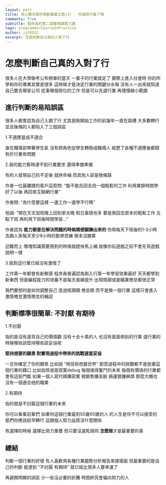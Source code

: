 ```yaml
---
layout: post
title: 核心概念幫你規劃職業之路(3) - 你選對行業了嗎
comments: True 
subtitle: 程序員的第二堂職場課第三講
tags: programmerCourseInPractice
author: jyt0532
excerpt: 怎麼判斷自己真的入對了行 
---
```


# 怎麼判斷自己真的入對了行

很多人在大學聯考公布榜單的當天 一輩子的行業就定了 實際上進入社會時 你的所學和你的專業其實差很多 這時候才是決定行業的關鍵分水嶺 沒有人一出來就知道自己要去哪家公司 從事哪個崗位的工作 但是可以先選行業 再慢慢縮小範圍

## 進行判斷的易陷誤區

很多人都會認為自己入錯了行 尤其是剛開始工作的前幾年一直在跳槽  大多數轉行並且後悔的人都陷入了三個誤區

1.不適應當成不適合

身在職場卻帶著學生氣 沒有把角色從學生轉換成職場人 經歷了各種不適應後都歸咎於行業有問題

2.我的能力暫時達不到行業要求 還得準備準備

有的人發現自己的不足後 就拼命補 而其他人卻是換條路

作者一位最離譜的客戶這麼問: “能不能先回去找一個輕鬆的工作 利用業餘時間學好了以後 再回來互聯網行業”

作者問: “為什麼要這樣 一邊工作一邊學不行嗎”

他說: “現在天天加班晚上回到家太晚 假日事情也多 要是我回去原本的輕鬆工作 五點下班 再利用下班後時間學習...”

作者認為 **能力都是在解決問題的時候順便鍛鍊出來的** 你用每天下班後的1-2小時 去跟人家每天至少8小時的勤學苦練 根本沒勝算

迎難而上 哪塊知識需要用到的時候就趕快馬上補 就像你玩遊戲之前不會先背遊戲說明一樣

3.我對這行業已經沒有激情了

工作第一年都會有新鮮感 程序員普遍認為剛入行第一年學習效果最好 天天都學到新東西 但是編程能力的培養不是每天直線提升 出現瓶頸或是職業倦怠都很正常

我們要想的是如何調整自己 度過瓶頸期 倦怠期 而不是換一個行業 這樣只會進入激情倦怠激情倦怠的輪迴

## 判斷標準很簡單: 不討厭 有期待

1.不討厭 

指的是沒有違背自己的價值觀 沒有十全十美的人 也沒有面面俱到的行業 選行業的時候哪些該堅持哪些該妥協呢

**堅持想要的願景 對實現過程中帶來的挑戰適當妥協**

一旦你確定了你的願景 比如說 “用技術改變世界” 那麼過程中的挑戰都不是放棄這個行業的藉口 比如加班或是寂寞debug 每個值得奮鬥的未來 每個有價值的行業都會有這些門檻 如果一個人寫代碼嫌寂寞 做銷售嫌丟臉 搞運營嫌麻煩 那麼大概也沒有一個適合他的職業

2.有期待

指的就是不討厭這個行業的未來

你可以看看前輩們 如果你這個行業最到50歲60歲的人 的人生是你不可以接受的 那們你應該趁早轉行 這跟個人努力品質沒什麼關係

有選擇的時候 選擇比努力重要 但只要沒選死胡同 **怎麼做**才是最重要的事

## 總結

判斷一個行業的好壞 有人喜歡用各種行業趨勢分析報告來撐場面 但最重要的是自己的判斷 能達到 “不討厭 有期待” 就已經比很多人要幸運了 

再避開明顯的誤區 少一些沒必要的折騰 時間終究會偏向努力的人


